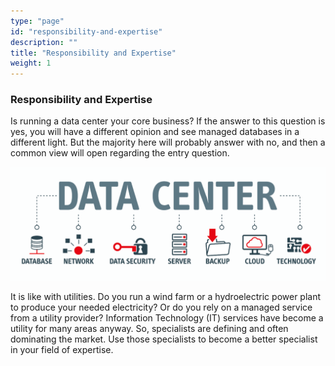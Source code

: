 ```yaml
---
type: "page"
id: "responsibility-and-expertise"
description: ""
title: "Responsibility and Expertise"
weight: 1
---
```


### Responsibility and Expertise

Is running a data center your core business? If the answer to this question is yes, you will have a different opinion and see managed databases in a different light. But the majority here will probably answer with no, and then a common view will open regarding the entry question.

![datacenter](datacenter.png) 

It is like with utilities. Do you run a wind farm or a hydroelectric power plant to produce your needed electricity? Or do you rely on a managed service from a utility provider? Information Technology (IT) services have become a utility for many areas anyway. So, specialists are defining and often dominating the market. Use those specialists to become a better specialist in your field of expertise.
